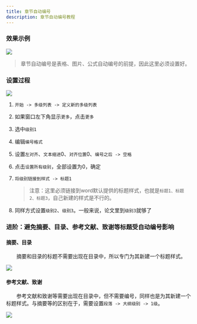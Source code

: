 ```yaml
---
title: 章节自动编号
description: 章节自动编号教程
---
```


### 效果示例

![](http://qiniu.zkytech.top/动画(14).gif)

> 章节自动编号是表格、图片、公式自动编号的前提，因此这里必须设置好。



### 设置过程

![](http://qiniu.zkytech.top/动画(16).gif)

1. `开始 -> 多级列表 -> 定义新的多级列表 `

2. 如果窗口左下角显示`更多`，点击`更多`

3. 选中`级别1`

4. 编辑`编号格式`

5. 设置`左对齐`、`文本缩进`0、`对齐位置`0、`编号之后 -> 空格`

6. 点击`设置所有级别`，全部设置为0，确定

7. `将级别链接到样式 -> 标题1`

   > 注意：这里必须链接到word默认提供的标题样式，也就是`标题1、标题2、标题3`，自己新建的样式是不行的。 

8. 同样方式设置`级别2`、`级别3`。一般来说，论文里到`级别3`就够了

### 进阶：避免摘要、目录、参考文献、致谢等标题受自动编号影响

#### 摘要、目录

&emsp;&emsp;摘要和目录的标题不需要出现在目录中，所以专门为其新建一个标题样式。

![](http://qiniu.zkytech.top/动画(17).gif)

#### 参考文献、致谢

&emsp;&emsp;参考文献和致谢等需要出现在目录中，但不需要编号，同样也是为其新建一个标题样式。与摘要等的区别在于，需要设置`段落 -> 大纲级别 -> 1级`。

![](http://qiniu.zkytech.top/image-20200415235344116.png)